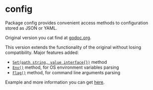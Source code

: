 config
======

Package config provides convenient access methods to configuration
stored as JSON or YAML.

Original version you cat find at [godoc.org](http://godoc.org/github.com/moraes/config).

This version extends the functionality of the original without losing compatibility.
Major features added:

- [`Set(path string, value interface{})`](http://godoc.org/github.com/olebedev/config#Config.Set) method
- [`Env()`](http://godoc.org/github.com/olebedev/config#Config.Env) method, for OS environment variables parsing
- [`Flag()`](http://godoc.org/github.com/olebedev/config#Config.Flag) method, for command line arguments parsing

Example and more information you can get [here](http://godoc.org/github.com/olebedev/config).
